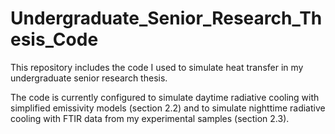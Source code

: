 # Undergraduate_Senior_Research_Thesis_Code
This repository includes the code I used to simulate heat transfer in my undergraduate senior research thesis.

The code is currently configured to simulate daytime radiative cooling with simplified emissivity models (section 2.2) and to simulate nighttime radiative cooling with FTIR data from my experimental samples (section 2.3).
